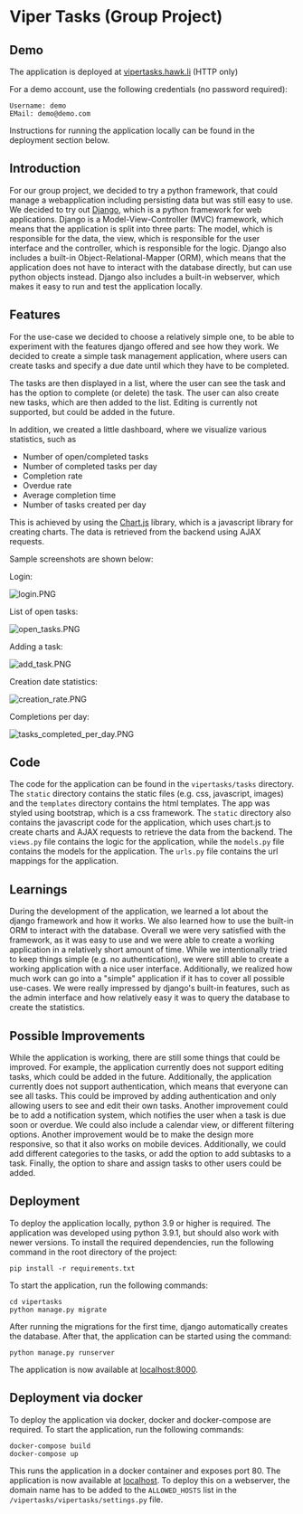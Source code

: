 # Viper Tasks (Group Project)

## Demo

The application is deployed at [vipertasks.hawk.li](http://vipertasks.hawk.li) (HTTP only)

For a demo account, use the following credentials (no password required):

```
Username: demo
EMail: demo@demo.com
```

Instructions for running the application locally can be found in the deployment section below.

## Introduction

For our group project, we decided to try a python framework, that could manage a webapplication including persisting data but was still easy to use. We decided to try out [Django](https://www.djangoproject.com/), which is a python framework for web applications. Django is a Model-View-Controller (MVC) framework, which means that the application is split into three parts: The model, which is responsible for the data, the view, which is responsible for the user interface and the controller, which is responsible for the logic. Django also includes a built-in Object-Relational-Mapper (ORM), which means that the application does not have to interact with the database directly, but can use python objects instead. Django also includes a built-in webserver, which makes it easy to run and test the application locally.

## Features

For the use-case we decided to choose a relatively simple one, to be able to experiment with the features django offered and see how they work. We decided to create a simple task management application, where users can create tasks and specify a due date until which they have to be completed.

The tasks are then displayed in a list, where the user can see the task and has the option to complete (or delete) the task. The user can also create new tasks, which are then added to the list. Editing is currently not supported, but could be added in the future.

In addition, we created a little dashboard, where we visualize various statistics, such as
- Number of open/completed tasks
- Number of completed tasks per day
- Completion rate
- Overdue rate
- Average completion time
- Number of tasks created per day

This is achieved by using the [Chart.js](https://www.chartjs.org/) library, which is a javascript library for creating charts. The data is retrieved from the backend using AJAX requests.

Sample screenshots are shown below:

Login:

![login.PNG](img/login.PNG)

List of open tasks:

![open_tasks.PNG](img/open_tasks.PNG)

Adding a task:

![add_task.PNG](img/add_task.PNG)


Creation date statistics:

![creation_rate.PNG](img/creation_rate.PNG)

Completions per day:

![tasks_completed_per_day.PNG](img/tasks_completed_per_day.PNG)

## Code

The code for the application can be found in the `vipertasks/tasks` directory. The `static` directory contains the static files (e.g. css, javascript, images) and the `templates` directory contains the html templates. 
The app was styled using bootstrap, which is a css framework. The `static` directory also contains the javascript code for the application, which uses chart.js to create charts and AJAX requests to retrieve the data from the backend. The `views.py` file contains the logic for the application, while the `models.py` file contains the models for the application. The `urls.py` file contains the url mappings for the application.


## Learnings

During the development of the application, we learned a lot about the django framework and how it works. We also learned how to use the built-in ORM to interact with the database. Overall we were very satisfied with the framework, as it was easy to use and we were able to create a working application in a relatively short amount of time. While we intentionally tried to keep things simple (e.g. no authentication), we were still able to create a working application with a nice user interface. Additionally, we realized how much work can go into a "simple" application if it has to cover all possible use-cases. We were really impressed by django's built-in features, such as the admin interface and how relatively easy it was to query the database to create the statistics.

## Possible Improvements

While the application is working, there are still some things that could be improved. For example, the application currently does not support editing tasks, which could be added in the future. Additionally, the application currently does not support authentication, which means that everyone can see all tasks. This could be improved by adding authentication and only allowing users to see and edit their own tasks. Another improvement could be to add a notification system, which notifies the user when a task is due soon or overdue. We could also include a calendar view, or different filtering options. Another improvement would be to make the design more responsive, so that it also works on mobile devices. Additionally, we could add different categories to the tasks, or add the option to add subtasks to a task. Finally, the option to share and assign tasks to other users could be added.

## Deployment

To deploy the application locally, python 3.9 or higher is required. The application was developed using python 3.9.1, but should also work with newer versions. To install the required dependencies, run the following command in the root directory of the project:

```
pip install -r requirements.txt
```

To start the application, run the following commands:

```
cd vipertasks
python manage.py migrate
```

After running the migrations for the first time, django automatically creates the database. 
After that, the application can be started using the command:

```
python manage.py runserver
```

The application is now available at [localhost:8000](http://localhost:8000).

## Deployment via docker

To deploy the application via docker, docker and docker-compose are required. To start the application, run the following commands:

```
docker-compose build
docker-compose up
```

This runs the application in a docker container and exposes port 80. The application is now available at [localhost](http://localhost). To deploy this on a webserver, the domain name has to be added to the `ALLOWED_HOSTS` list in the `/vipertasks/vipertasks/settings.py` file.

